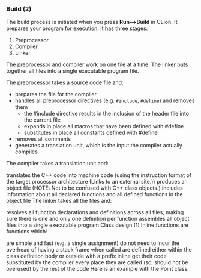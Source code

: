 ### Build (2)

The build process is initiated when you press **Run-->Build** in CLion. It prepares your program for execution. It has three stages: 

  1. Preprocessor
  2. Compiler
  3. Linker
  
The preprocessor and compiler work on one file at a time. The linker puts together all files into a single executable program file.

The preprocessor takes a source code file and:

  * prepares the file for the compiler
  * handles all [preprocessor directives](http://www.cplusplus.com/doc/tutorial/preprocessor/) (e.g. `#include`, `#define`) and removes them
    * the #include directive results in the inclusion of the header file into the current file
    * expands in place all macros that have been defined with #define
    * substitutes in place all constants defined with #define
  * removes all comments
  * generates a translation unit, which is the input the compiler actually compiles

The compiler takes a translation unit and:

translates the C++ code into machine code (using the instruction format of the target processor architecture (Links to an external site.))
produces an object file (NOTE: Not to be confused with C++ class objects.)
includes information about all declared functions and all defined functions in the object file
The linker takes all the files and:

resolves all function declarations and definitions across all files, making sure there is one and only one definition per function
assembles all object files into a single executable program
Class design (1)
Inline functions are functions which:

are simple and fast (e.g. a single assignment)
do not need to incur the overhead of having a stack frame when called
are defined either within the class definition body or outside with a prefix inline
get their code substituted by the compiler every place they are called (so, should not be overused) by the rest of the code
Here is an example with the Point class:
